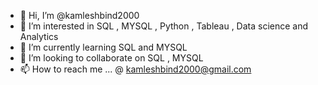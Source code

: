 - 👋 Hi, I’m @kamleshbind2000
- 👀 I’m interested in  SQL , MYSQL , Python , Tableau , Data science and Analytics
- 🌱 I’m currently learning SQL and MYSQL 
- 💞️ I’m looking to collaborate on SQL , MYSQL 
- 📫 How to reach me ... @ kamleshbind2000@gmail.com

<!---
kamleshbind2000/kamleshbind2000 is a ✨ special ✨ repository because its `README.md` (this file) appears on your GitHub profile.
You can click the Preview link to take a look at your changes.
--->
